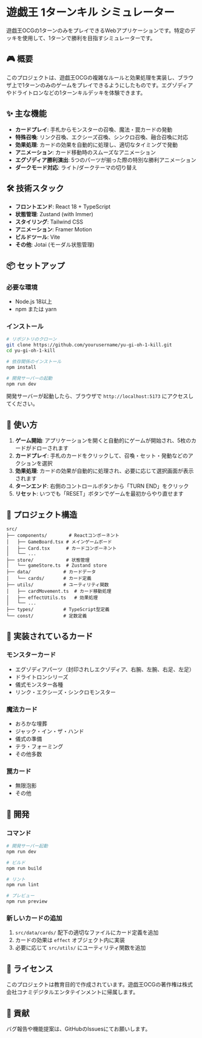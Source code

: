 # 遊戯王 1ターンキル シミュレーター

遊戯王OCGの1ターンのみをプレイできるWebアプリケーションです。特定のデッキを使用して、1ターンで勝利を目指すシミュレーターです。

## 🎮 概要

このプロジェクトは、遊戯王OCGの複雑なルールと効果処理を実装し、ブラウザ上で1ターンのみのゲームをプレイできるようにしたものです。エグゾディアやドライトロンなどの1ターンキルデッキを体験できます。

## ✨ 主な機能

- **カードプレイ**: 手札からモンスターの召喚、魔法・罠カードの発動
- **特殊召喚**: リンク召喚、エクシーズ召喚、シンクロ召喚、融合召喚に対応
- **効果処理**: カードの効果を自動的に処理し、適切なタイミングで発動
- **アニメーション**: カード移動時のスムーズなアニメーション
- **エグゾディア勝利演出**: 5つのパーツが揃った際の特別な勝利アニメーション
- **ダークモード対応**: ライト/ダークテーマの切り替え

## 🛠️ 技術スタック

- **フロントエンド**: React 18 + TypeScript
- **状態管理**: Zustand (with Immer)
- **スタイリング**: Tailwind CSS
- **アニメーション**: Framer Motion
- **ビルドツール**: Vite
- **その他**: Jotai (モーダル状態管理)

## 📦 セットアップ

### 必要な環境
- Node.js 18以上
- npm または yarn

### インストール

```bash
# リポジトリのクローン
git clone https://github.com/yourusername/yu-gi-oh-1-kill.git
cd yu-gi-oh-1-kill

# 依存関係のインストール
npm install

# 開発サーバーの起動
npm run dev
```

開発サーバーが起動したら、ブラウザで `http://localhost:5173` にアクセスしてください。

## 🎯 使い方

1. **ゲーム開始**: アプリケーションを開くと自動的にゲームが開始され、5枚のカードがドローされます
2. **カードプレイ**: 手札のカードをクリックして、召喚・セット・発動などのアクションを選択
3. **効果処理**: カードの効果が自動的に処理され、必要に応じて選択画面が表示されます
4. **ターンエンド**: 右側のコントロールボタンから「TURN END」をクリック
5. **リセット**: いつでも「RESET」ボタンでゲームを最初からやり直せます

## 📁 プロジェクト構造

```
src/
├── components/        # Reactコンポーネント
│   ├── GameBoard.tsx # メインゲームボード
│   ├── Card.tsx      # カードコンポーネント
│   └── ...
├── store/            # 状態管理
│   └── gameStore.ts  # Zustand store
├── data/            # カードデータ
│   └── cards/       # カード定義
├── utils/           # ユーティリティ関数
│   ├── cardMovement.ts  # カード移動処理
│   ├── effectUtils.ts   # 効果処理
│   └── ...
├── types/           # TypeScript型定義
└── const/           # 定数定義
```

## 🎴 実装されているカード

### モンスターカード
- エグゾディアパーツ（封印されしエクゾディア、右腕、左腕、右足、左足）
- ドライトロンシリーズ
- 儀式モンスター各種
- リンク・エクシーズ・シンクロモンスター

### 魔法カード
- おろかな埋葬
- ジャック・イン・ザ・ハンド
- 儀式の準備
- テラ・フォーミング
- その他多数

### 罠カード
- 無限泡影
- その他

## 🔧 開発

### コマンド

```bash
# 開発サーバー起動
npm run dev

# ビルド
npm run build

# リント
npm run lint

# プレビュー
npm run preview
```

### 新しいカードの追加

1. `src/data/cards/` 配下の適切なファイルにカード定義を追加
2. カードの効果は `effect` オブジェクト内に実装
3. 必要に応じて `src/utils/` にユーティリティ関数を追加

## 📝 ライセンス

このプロジェクトは教育目的で作成されています。遊戯王OCGの著作権は株式会社コナミデジタルエンタテインメントに帰属します。

## 🤝 貢献

バグ報告や機能提案は、GitHubのIssuesにてお願いします。